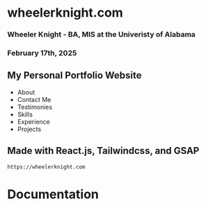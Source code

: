 # wheelerknight.com

### Wheeler Knight - BA, MIS at the Univeristy of Alabama
### February 17th, 2025


## My Personal Portfolio Website
- About
- Contact Me
- Testimonies 
- Skills
- Experience
- Projects

## Made with React.js, Tailwindcss, and GSAP

```
https://wheelerknight.com
```


# Documentation
